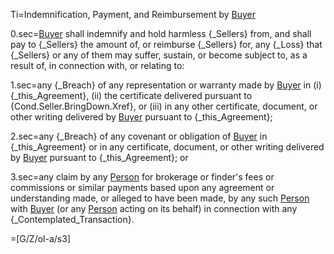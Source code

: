 Ti=Indemnification, Payment, and Reimbursement by <a href="#SPA.Def.Buyer.Def" class="definedterm">Buyer</a>

0.sec=<a href="#SPA.Def.Buyer.Def" class="definedterm">Buyer</a> shall indemnify and hold harmless {_Sellers} from, and shall pay to {_Sellers} the amount of, or reimburse {_Sellers} for, any {_Loss} that {_Sellers} or any of them may suffer, sustain, or become subject to, as a result of, in connection with, or relating to:

1.sec=any {_Breach} of any representation or warranty made by <a href="#SPA.Def.Buyer.Def" class="definedterm">Buyer</a> in (i) {_this_Agreement}, (ii) the certificate delivered pursuant to {Cond.Seller.BringDown.Xref}, or (iii) in any other certificate, document, or other writing delivered by <a href="#SPA.Def.Buyer.Def" class="definedterm">Buyer</a> pursuant to {_this_Agreement};

2.sec=any {_Breach} of any covenant or obligation of <a href="#SPA.Def.Buyer.Def" class="definedterm">Buyer</a> in {_this_Agreement} or in any certificate, document, or other writing delivered by <a href="#SPA.Def.Buyer.Def" class="definedterm">Buyer</a> pursuant to {_this_Agreement}; or

3.sec=any claim by any <a href="#SPA.Def.Person.Def" class="definedterm">Person</a> for brokerage or finder's fees or commissions or similar payments based upon any agreement or understanding made, or alleged to have been made, by any such <a href="#SPA.Def.Person.Def" class="definedterm">Person</a> with <a href="#SPA.Def.Buyer.Def" class="definedterm">Buyer</a> (or any <a href="#SPA.Def.Person.Def" class="definedterm">Person</a> acting on its behalf) in connection with any {_Contemplated_Transaction}.

=[G/Z/ol-a/s3]
